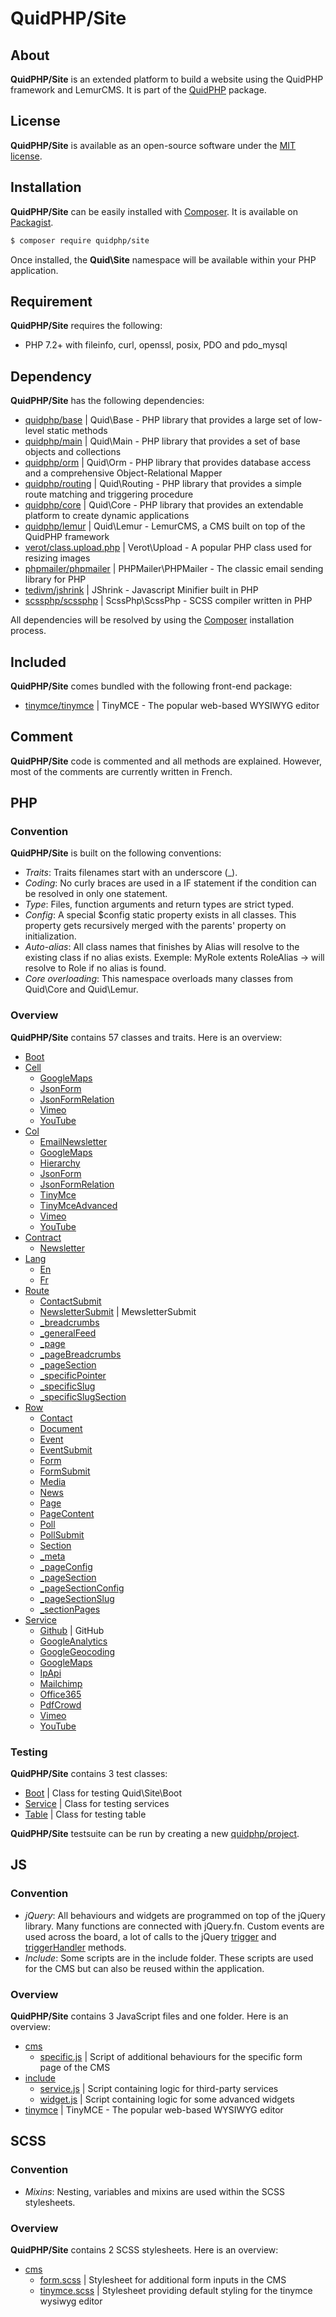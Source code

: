 # QuidPHP/Site

## About
**QuidPHP/Site** is an extended platform to build a website using the QuidPHP framework and LemurCMS. It is part of the [QuidPHP](https://github.com/quidphp/project) package. 

## License
**QuidPHP/Site** is available as an open-source software under the [MIT license](LICENSE).

## Installation
**QuidPHP/Site** can be easily installed with [Composer](https://getcomposer.org). It is available on [Packagist](https://packagist.org/packages/quidphp/site).
``` bash
$ composer require quidphp/site
```
Once installed, the **Quid\Site** namespace will be available within your PHP application.

## Requirement
**QuidPHP/Site** requires the following:
- PHP 7.2+ with fileinfo, curl, openssl, posix, PDO and pdo_mysql

## Dependency
**QuidPHP/Site** has the following dependencies:
- [quidphp/base](https://github.com/quidphp/base) | Quid\Base - PHP library that provides a large set of low-level static methods
- [quidphp/main](https://github.com/quidphp/main) | Quid\Main - PHP library that provides a set of base objects and collections 
- [quidphp/orm](https://github.com/quidphp/orm) | Quid\Orm - PHP library that provides database access and a comprehensive Object-Relational Mapper
- [quidphp/routing](https://github.com/quidphp/routing) | Quid\Routing - PHP library that provides a simple route matching and triggering procedure
- [quidphp/core](https://github.com/quidphp/core) | Quid\Core - PHP library that provides an extendable platform to create dynamic applications
- [quidphp/lemur](https://github.com/quidphp/lemur) | Quid\Lemur - LemurCMS, a CMS built on top of the QuidPHP framework
- [verot/class.upload.php](https://github.com/verot/class.upload.php) | Verot\Upload - A popular PHP class used for resizing images
- [phpmailer/phpmailer](https://github.com/phpmailer/phpmailer) | PHPMailer\PHPMailer - The classic email sending library for PHP
- [tedivm/jshrink](https://github.com/tedious/JShrink) | JShrink - Javascript Minifier built in PHP
- [scssphp/scssphp](https://github.com/scssphp/scssphp) | ScssPhp\ScssPhp - SCSS compiler written in PHP

All dependencies will be resolved by using the [Composer](https://getcomposer.org) installation process.

## Included
**QuidPHP/Site** comes bundled with the following front-end package:
- [tinymce/tinymce](https://github.com/tinymce/tinymce) | TinyMCE - The popular web-based WYSIWYG editor

## Comment
**QuidPHP/Site** code is commented and all methods are explained. However, most of the comments are currently written in French.

## PHP

### Convention
**QuidPHP/Site** is built on the following conventions:
- *Traits*: Traits filenames start with an underscore (_).
- *Coding*: No curly braces are used in a IF statement if the condition can be resolved in only one statement.
- *Type*: Files, function arguments and return types are strict typed.
- *Config*: A special $config static property exists in all classes. This property gets recursively merged with the parents' property on initialization.
- *Auto-alias*: All class names that finishes by Alias will resolve to the existing class if no alias exists. Exemple: MyRole extents RoleAlias -> will resolve to Role if no alias is found.
- *Core overloading*: This namespace overloads many classes from Quid\Core and Quid\Lemur.

### Overview
**QuidPHP/Site** contains 57 classes and traits. Here is an overview:
- [Boot](src/Boot.php)
- [Cell](src/Cell)
    - [GoogleMaps](src/Cell/GoogleMaps.php)
    - [JsonForm](src/Cell/JsonForm.php)
    - [JsonFormRelation](src/Cell/JsonFormRelation.php)
    - [Vimeo](src/Cell/Vimeo.php)
    - [YouTube](src/Cell/YouTube.php)
- [Col](src/Col)
    - [EmailNewsletter](src/Col/EmailNewsletter.php)
    - [GoogleMaps](src/Col/GoogleMaps.php)
    - [Hierarchy](src/Col/Hierarchy.php)
    - [JsonForm](src/Col/JsonForm.php)
    - [JsonFormRelation](src/Col/JsonFormRelation.php)
    - [TinyMce](src/Col/TinyMce.php)
    - [TinyMceAdvanced](src/Col/TinyMceAdvanced.php)
    - [Vimeo](src/Col/Vimeo.php)
    - [YouTube](src/Col/YouTube.php)
- [Contract](src/Contract)
    - [Newsletter](src/Contract/Newsletter.php)
- [Lang](src/Lang)
    - [En](src/Lang/En.php)
    - [Fr](src/Lang/Fr.php)
- [Route](src/Route)
    - [ContactSubmit](src/Route/ContactSubmit.php)
    - [NewsletterSubmit](src/Route/NewsletterSubmit.php) | MewsletterSubmit
    - [_breadcrumbs](src/Route/_breadcrumbs.php)
    - [_generalFeed](src/Route/_generalFeed.php)
    - [_page](src/Route/_page.php)
    - [_pageBreadcrumbs](src/Route/_pageBreadcrumbs.php)
    - [_pageSection](src/Route/_pageSection.php)
    - [_specificPointer](src/Route/_specificPointer.php)
    - [_specificSlug](src/Route/_specificSlug.php)
    - [_specificSlugSection](src/Route/_specificSlugSection.php)
- [Row](src/Row)
    - [Contact](src/Row/Contact.php)
    - [Document](src/Row/Document.php)
    - [Event](src/Row/Event.php)
    - [EventSubmit](src/Row/EventSubmit.php)
    - [Form](src/Row/Form.php)
    - [FormSubmit](src/Row/FormSubmit.php)
    - [Media](src/Row/Media.php)
    - [News](src/Row/News.php)
    - [Page](src/Row/Page.php)
    - [PageContent](src/Row/PageContent.php)
    - [Poll](src/Row/Poll.php)
    - [PollSubmit](src/Row/PollSubmit.php)
    - [Section](src/Row/Section.php)
    - [_meta](src/Row/_meta.php)
    - [_pageConfig](src/Row/_pageConfig.php)
    - [_pageSection](src/Row/_pageSection.php)
    - [_pageSectionConfig](src/Row/_pageSectionConfig.php)
    - [_pageSectionSlug](src/Row/_pageSectionSlug.php)
    - [_sectionPages](src/Row/_sectionPages.php)
- [Service](src/Service)
    - [Github](src/Service/Github.php) | GitHub
    - [GoogleAnalytics](src/Service/GoogleAnalytics.php)
    - [GoogleGeocoding](src/Service/GoogleGeocoding.php)
    - [GoogleMaps](src/Service/GoogleMaps.php)
    - [IpApi](src/Service/IpApi.php)
    - [Mailchimp](src/Service/Mailchimp.php)
    - [Office365](src/Service/Office365.php)
    - [PdfCrowd](src/Service/PdfCrowd.php)
    - [Vimeo](src/Service/Vimeo.php)
    - [YouTube](src/Service/YouTube.php)
	
### Testing
**QuidPHP/Site** contains 3 test classes:
- [Boot](test/Boot.php) | Class for testing Quid\Site\Boot
- [Service](test/Service.php) | Class for testing services
- [Table](test/Table.php) | Class for testing table

**QuidPHP/Site** testsuite can be run by creating a new [quidphp/project](https://github.com/quidphp/project).

## JS

### Convention
- *jQuery*: All behaviours and widgets are programmed on top of the jQuery library. Many functions are connected with jQuery.fn. Custom events are used across the board, a lot of calls to the jQuery [trigger](https://api.jquery.com/trigger/) and [triggerHandler](https://api.jquery.com/triggerHandler/) methods.
- *Include*: Some scripts are in the include folder. These scripts are used for the CMS but can also be reused within the application.

### Overview
**QuidPHP/Site** contains 3 JavaScript files and one folder. Here is an overview:
- [cms](js/cms)
    - [specific.js](js/cms/specific.js) | Script of additional behaviours for the specific form page of the CMS
- [include](js/include)
    - [service.js](js/include/service.js) | Script containing logic for third-party services
    - [widget.js](js/include/widget.js) | Script containing logic for some advanced widgets
- [tinymce](js/tinymce) | TinyMCE - The popular web-based WYSIWYG editor

## SCSS

### Convention
- *Mixins*: Nesting, variables and mixins are used within the SCSS stylesheets.

### Overview
**QuidPHP/Site** contains 2 SCSS stylesheets. Here is an overview:
- [cms](scss/cms)
    - [form.scss](scss/cms/form.scss) | Stylesheet for additional form inputs in the CMS
    - [tinymce.scss](scss/cms/tinymce.scss) | Stylesheet providing default styling for the tinymce wysiwyg editor